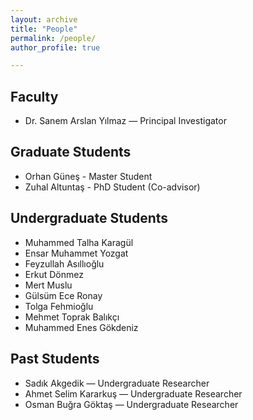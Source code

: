 ```yaml
---
layout: archive
title: "People"
permalink: /people/
author_profile: true

---
```


## Faculty
- Dr. Sanem Arslan Yılmaz — Principal Investigator

## Graduate Students
- Orhan Güneş - Master Student
- Zuhal Altuntaş - PhD Student (Co-advisor)

## Undergraduate Students
- Muhammed Talha Karagül 
- Ensar Muhammet Yozgat
- Feyzullah Asıllıoğlu
- Erkut Dönmez
- Mert Muslu
- Gülsüm Ece Ronay
- Tolga Fehmioğlu
- Mehmet Toprak Balıkçı
- Muhammed Enes Gökdeniz

## Past Students
- Sadık Akgedik — Undergraduate Researcher
- Ahmet Selim Kararkuş — Undergraduate Researcher
- Osman Buğra Göktaş — Undergraduate Researcher
